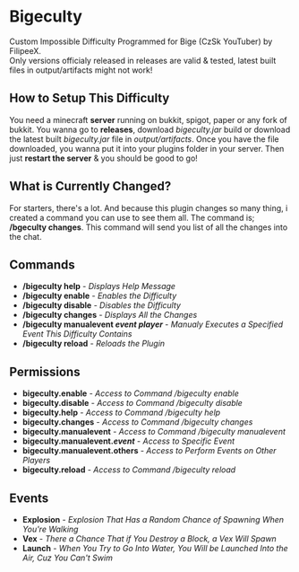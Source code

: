 # Bigeculty
Custom Impossible Difficulty Programmed for Bige (CzSk YouTuber) by FilipeeX.  
Only versions officialy released in releases are valid & tested, latest built files in output/artifacts might not work!

## How to Setup This Difficulty
You need a minecraft **server** running on bukkit, spigot, paper or any fork of bukkit.
You wanna go to **releases**, download _bigeculty.jar_ build or download the latest built _bigeculty.jar_ file in _output/artifacts_.
Once you have the file downloaded, you wanna put it into your plugins folder in your server.
Then just **restart the server** & you should be good to go!

## What is Currently Changed?
For starters, there's a lot. And because this plugin changes so many thing, i created a command you can use to see them all.
The command is; **/bgeculty changes**.
This command will send you list of all the changes into the chat.

## Commands
- **/bigeculty help** - _Displays Help Message_
- **/bigeculty enable** - _Enables the Difficulty_
- **/bigeculty disable** - _Disables the Difficulty_
- **/bigeculty changes** - _Displays All the Changes_  
- **/bigeculty manualevent _event_ _player_** - _Manualy Executes a Specified Event This Difficulty Contains_  
- **/bigeculty reload** - _Reloads the Plugin_

## Permissions
- **bigeculty.enable** - _Access to Command /bigeculty enable_  
- **bigeculty.disable** - _Access to Command /bigeculty disable_  
- **bigeculty.help** - _Access to Command /bigeculty help_  
- **bigeculty.changes** - _Access to Command /bigeculty changes_  
- **bigeculty.manualevent** - _Access to Command /bigeculty manualevent_  
- **bigeculty.manualevent._event_** - _Access to Specific Event_  
- **bigeculty.manualevent.others** - _Access to Perform Events on Other Players_  
- **bigeculty.reload** - _Access to Command /bigeculty reload_

## Events
- **Explosion** - _Explosion That Has a Random Chance of Spawning When You're Walking_
- **Vex** - _There a Chance That if You Destroy a Block, a Vex Will Spawn_
- **Launch** - _When You Try to Go Into Water, You Will be Launched Into the Air, Cuz You Can't Swim_
